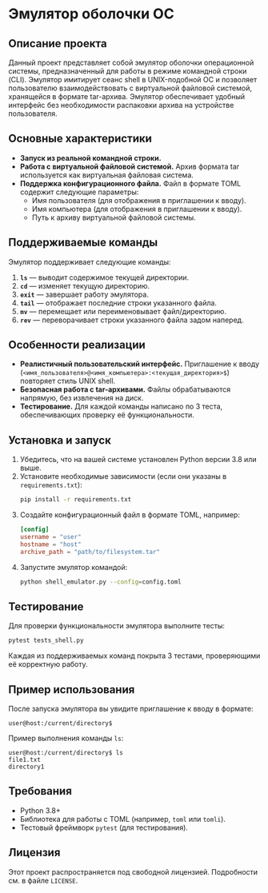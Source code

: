 # Эмулятор оболочки ОС

## Описание проекта

Данный проект представляет собой эмулятор оболочки операционной системы, предназначенный для работы в режиме командной строки (CLI). Эмулятор имитирует сеанс shell в UNIX-подобной ОС и позволяет пользователю взаимодействовать с виртуальной файловой системой, хранящейся в формате tar-архива. Эмулятор обеспечивает удобный интерфейс без необходимости распаковки архива на устройстве пользователя.

## Основные характеристики

- **Запуск из реальной командной строки.**
- **Работа с виртуальной файловой системой.** Архив формата tar используется как виртуальная файловая система.
- **Поддержка конфигурационного файла.** Файл в формате TOML содержит следующие параметры:
  - Имя пользователя (для отображения в приглашении к вводу).
  - Имя компьютера (для отображения в приглашении к вводу).
  - Путь к архиву виртуальной файловой системы.

## Поддерживаемые команды

Эмулятор поддерживает следующие команды:

1. **`ls`** — выводит содержимое текущей директории.
2. **`cd`** — изменяет текущую директорию.
3. **`exit`** — завершает работу эмулятора.
4. **`tail`** — отображает последние строки указанного файла.
5. **`mv`** — перемещает или переименовывает файл/директорию.
6. **`rev`** — переворачивает строки указанного файла задом наперед.

## Особенности реализации

- **Реалистичный пользовательский интерфейс.** Приглашение к вводу (`<имя_пользователя>@<имя_компьютера>:<текущая_директория>$`) повторяет стиль UNIX shell.
- **Безопасная работа с tar-архивами.** Файлы обрабатываются напрямую, без извлечения на диск.
- **Тестирование.** Для каждой команды написано по 3 теста, обеспечивающих проверку её функциональности.

## Установка и запуск

1. Убедитесь, что на вашей системе установлен Python версии 3.8 или выше.
2. Установите необходимые зависимости (если они указаны в `requirements.txt`):
   ```bash
   pip install -r requirements.txt
   ```
3. Создайте конфигурационный файл в формате TOML, например:
   ```toml
   [config]
   username = "user"
   hostname = "host"
   archive_path = "path/to/filesystem.tar"
   ```
4. Запустите эмулятор командой:
   ```bash
   python shell_emulator.py --config=config.toml
   ```

## Тестирование

Для проверки функциональности эмулятора выполните тесты:
```bash
pytest tests_shell.py
```

Каждая из поддерживаемых команд покрыта 3 тестами, проверяющими её корректную работу.

## Пример использования

После запуска эмулятора вы увидите приглашение к вводу в формате:
```
user@host:/current/directory$
```
Пример выполнения команды `ls`:
```
user@host:/current/directory$ ls
file1.txt
directory1
```

## Требования

- Python 3.8+
- Библиотека для работы с TOML (например, `toml` или `tomli`).
- Тестовый фреймворк `pytest` (для тестирования).

## Лицензия

Этот проект распространяется под свободной лицензией. Подробности см. в файле `LICENSE`.

